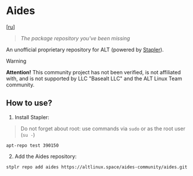 # Aides

[[ru](./README_ru.md)]

> _The package repository you've been missing_

An unofficial proprietary repository for ALT (powered by [Stapler](https://stplr.dev)).

> [!WARNING]
>
> **Attention!** This community project has not been verified, is not affiliated with, and is not supported by LLC "Basealt LLC" and the ALT Linux Team community.

## How to use?

1. Install Stapler:

> Do not forget about root: use commands via `sudo` or as the root user (`su -`)

```shell
apt-repo test 390150
```

2. Add the Aides repository:

```shell
stplr repo add aides https://altlinux.space/aides-community/aides.git
```